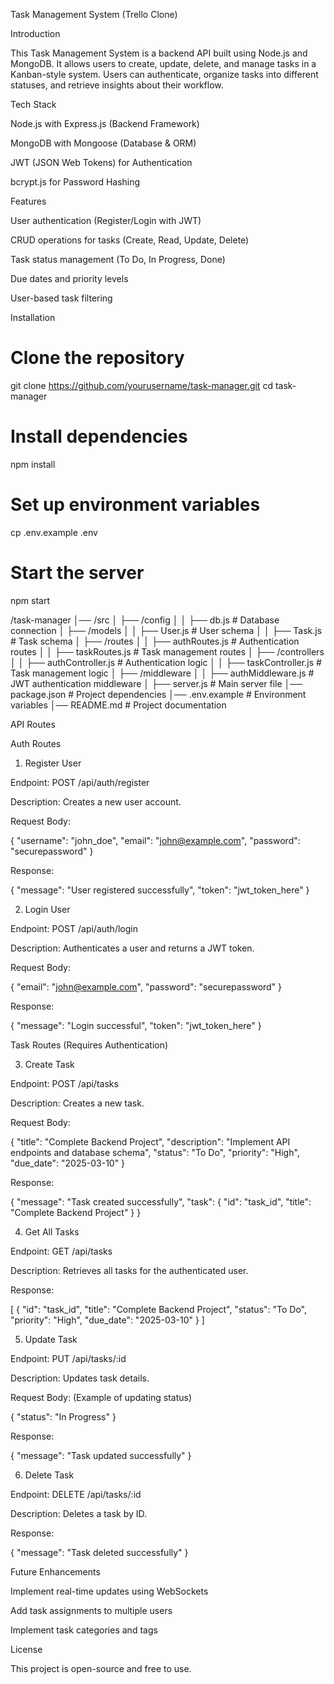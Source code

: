 Task Management System (Trello Clone)

Introduction

This Task Management System is a backend API built using Node.js and MongoDB. It allows users to create, update, delete, and manage tasks in a Kanban-style system. Users can authenticate, organize tasks into different statuses, and retrieve insights about their workflow.

Tech Stack

Node.js with Express.js (Backend Framework)

MongoDB with Mongoose (Database & ORM)

JWT (JSON Web Tokens) for Authentication

bcrypt.js for Password Hashing

Features

User authentication (Register/Login with JWT)

CRUD operations for tasks (Create, Read, Update, Delete)

Task status management (To Do, In Progress, Done)

Due dates and priority levels

User-based task filtering

Installation

# Clone the repository
git clone https://github.com/yourusername/task-manager.git
cd task-manager

# Install dependencies
npm install

# Set up environment variables
cp .env.example .env

# Start the server
npm start

/task-manager
│── /src
│   ├── /config
│   │   ├── db.js              # Database connection
│   ├── /models
│   │   ├── User.js            # User schema
│   │   ├── Task.js            # Task schema
│   ├── /routes
│   │   ├── authRoutes.js      # Authentication routes
│   │   ├── taskRoutes.js      # Task management routes
│   ├── /controllers
│   │   ├── authController.js  # Authentication logic
│   │   ├── taskController.js  # Task management logic
│   ├── /middleware
│   │   ├── authMiddleware.js  # JWT authentication middleware
│   ├── server.js              # Main server file
│── package.json               # Project dependencies
│── .env.example               # Environment variables
│── README.md                  # Project documentation

API Routes

Auth Routes

1. Register User

Endpoint: POST /api/auth/register

Description: Creates a new user account.

Request Body:

{
  "username": "john_doe",
  "email": "john@example.com",
  "password": "securepassword"
}

Response:

{
  "message": "User registered successfully",
  "token": "jwt_token_here"
}

2. Login User

Endpoint: POST /api/auth/login

Description: Authenticates a user and returns a JWT token.

Request Body:

{
  "email": "john@example.com",
  "password": "securepassword"
}

Response:

{
  "message": "Login successful",
  "token": "jwt_token_here"
}

Task Routes (Requires Authentication)

3. Create Task

Endpoint: POST /api/tasks

Description: Creates a new task.

Request Body:

{
  "title": "Complete Backend Project",
  "description": "Implement API endpoints and database schema",
  "status": "To Do",
  "priority": "High",
  "due_date": "2025-03-10"
}

Response:

{
  "message": "Task created successfully",
  "task": { "id": "task_id", "title": "Complete Backend Project" }
}

4. Get All Tasks

Endpoint: GET /api/tasks

Description: Retrieves all tasks for the authenticated user.

Response:

[
  {
    "id": "task_id",
    "title": "Complete Backend Project",
    "status": "To Do",
    "priority": "High",
    "due_date": "2025-03-10"
  }
]

5. Update Task

Endpoint: PUT /api/tasks/:id

Description: Updates task details.

Request Body: (Example of updating status)

{
  "status": "In Progress"
}

Response:

{
  "message": "Task updated successfully"
}

6. Delete Task

Endpoint: DELETE /api/tasks/:id

Description: Deletes a task by ID.

Response:

{
  "message": "Task deleted successfully"
}

Future Enhancements

Implement real-time updates using WebSockets

Add task assignments to multiple users

Implement task categories and tags

License

This project is open-source and free to use.

